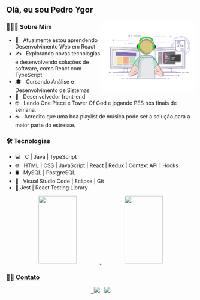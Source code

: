 <h2> Olá, eu sou Pedro Ygor</h2>
<img align="right" alt="GIF" src="./imgs/logo.gif" width="50%"/>

<h3> 👨🏻‍💻 Sobre Mim </h3>

- 🔭 &nbsp; Atualmente estou aprendendo Desenvolvimento Web em React
- ✍️  &nbsp; Explorando novas tecnologias e desenvolvendo soluções de software, como React com TypeScript
- 🎓 &nbsp; Cursando Análise e Desenvolvimento de Sistemas
- 💼 &nbsp; Desenvolvedor front-end
- 🤓 &nbsp; Lendo One Piece e Tower Of God e jogando PES nos finais de semana.
- ☕ &nbsp; Acredito que uma boa playlist de música pode ser a solução para a maior parte do estresse.

<h3>🛠 Tecnologias</h3>

- 💻 &nbsp; C | Java | TypeScript
- 🌐 &nbsp; HTML | CSS | JavaScript | React | Redux | Context API | Hooks
- 🛢 &nbsp; MySQL | PostgreSQL
- 🔧 &nbsp; Visual Studio Code | Eclipse | Git
- 🔎  Jest | React Testing Library

<!-- <br> -->
<div align="center">

<a href="https://github.com/pedroygor" />

<img height="180em" width="45%" src="https://github-readme-stats.vercel.app/api?username=pedroygor&include_all_commits=true&count_private=true&show_icons=true&title_color=7A7ADB&icon_color=2234AE&text_color=D3D3D3&bg_color=0,000000,130F40"/>

<img height="180em" width="45%" src="https://github-readme-stats.vercel.app/api/top-langs/?username=pedroygor&layout=compact&text_color=D3D3D3&bg_color=0,000000,130F40&langs_count=6"/>

</div>

<h3> 🤝🏻 Contato</h3>

<p align="center">
&nbsp; <a href="https://www.linkedin.com/in/pedro-ygor/" target="_blank" rel="noopener noreferrer"><img src="https://img.icons8.com/plasticine/100/000000/linkedin.png" width="50" /></a>
&nbsp; <a href="mailto:pedroygorlo888@gmail.com" target="_blank" rel="noopener noreferrer"><img src="https://img.icons8.com/plasticine/100/000000/gmail.png"  width="50" /></a>
</p>
